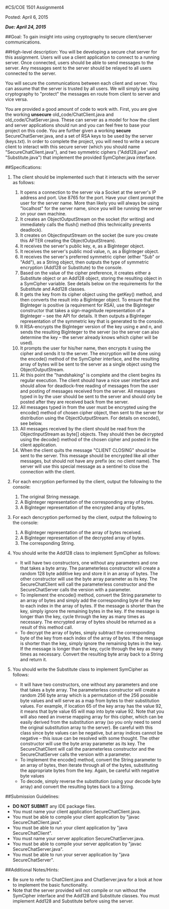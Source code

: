 #CS/COE 1501 Assignment4

Posted:  April 6, 2015

***Due:  April 24, 2015***

##Goal:
To gain insight into using cryptography to secure client/server communications.

##High-level description:
You will be developing a secure chat server for this assignment.  Users will use a client application to connect to a running server. Once connected, users should be able to send messages to the server. Any messages sent to the server should be relayed to all users connected to the server.

You will secure the communications between each client and server. You can assume that the server is trusted by all users. We will simply be using cryptography to "protect" the messages en route from client to server and vice versa.

You are provided a good amount of code to work with. First, you are give the working **unsecure** old_code/ChatClient.java and old_code/ChatServer.java. These can server as a model for how the client and server applications should run and you can feel free to base your project on this code. You are further given a working **secure** SecureChatServer.java, and a set of RSA keys to be used by the server (keys.txt). In order to complete the project, you will need to write a secure client to interact with this secure server (which you should name "SecureChatClient.java"), and two symmetric ciphers ("Add128.java" and "Substitute.java") that implement the provided SymCipher.java interface.

##Specifications:
1. The client should be implemented such that it interacts with the server as follows:
	1. It opens a connection to the server via a Socket at the server's IP address and port. Use 8765 for the port.  Have your client prompt the user for the server name.  More than likely you will always be using "localhost" for the server name, since you will be running the server on your own machine.
	1. It creates an ObjectOutputStream on the socket (for writing) and immediately calls the flush() method (this technicality prevents deadlock).
	1. It creates on ObjectInputStream on the socket (be sure you create this AFTER creating the ObjectOutputStream).
	1. It receives the server's public key, e, as a BigInteger object.
	1. It receives the server's public mod value, n, as a BigInteger object.
	1. It receives the server's preferred symmetric cipher (either "Sub" or "Add"), as a String object, then outputs the type of symmetric encryption (Add128 or Substitute) to the console.
	1. Based on the value of the cipher preference, it creates either a Substitute object or an Add128 object, storing the resulting object in a SymCipher variable. See details below on the requirements for the Substitute and Add128 classes.
	1. It gets the key from its cipher object using the getKey() method, and then converts the result into a BigInteger object. To ensure that the BigInteger is positive (a requirement for RSA), use the BigInteger constructor that takes a sign-magnitude representation of a BigInteger – see the API for details. It then outputs a BigInteger representation of the symmetric key that is generated to the console.
	1. It RSA-encrypts the BigInteger version of the key using e and n, and sends the resulting BigInteger to the server (so the server can also determine the key – the server already knows which cipher will be used).
	1. It prompts the user for his/her name, then encrypts it using the cipher and sends it to the server. The encryption will be done using the encode() method of the SymCipher interface, and the resulting array of bytes will be sent to the server as a single object using the ObjectOutputStream.
	1. At this point the "handshaking" is complete and the client begins its regular execution. The client should have a nice user interface and should allow for deadlock-free reading of messages from the user and posting of messages received from the server. All messages typed in by the user should be sent to the server and should only be posted after they are received back from the server.
	1. All messages typed in from the user must be encrypted using the encode() method of chosen cipher object, then sent to the server for distribution using the ObjectOutputStream. For details on encode(), see below.
	1. All messages received by the client should be read from the ObjectInputStream as byte[] objects.  They should then be decrypted using the decode() method of the chosen cipher and posted in the client application.
	1. When the client quits the message "CLIENT CLOSING" should be sent to the server. This message should be encrypted like all other messages, but should not have any prefix (ex: no client name). The server will use this special message as a sentinel to close the connection with the client.

1. For each encryption performed by the client, output the following to the console:
	1. The original String message.
	1. A BigInteger representation of the corresponding array of bytes.
	1. A BigInteger representation of the encrypted array of bytes.
	  
1. For each dencryption performed by the client, output the following to the console:
	1. A BigInteger representation of the array of bytes received.
	1. A BigInteger representation of the decrypted array of bytes.
	1. The corresponding String.

1. You should write the Add128 class to implement SymCipher as follows:
	* It will have two constructors, one without any parameters and one that takes a byte array. The parameterless constructor will create a random 128 byte additive key and store it in an array of bytes. The other constructor will use the byte array parameter as its key. The SecureChatClient will call the parameterless constructor and the SecureChatServer calls the version with a parameter.
	* To implement the encode() method, convert the String parameter to an array of bytes and simply add the corresponding byte of the key to each index in the array of bytes. If the message is shorter than the key, simply ignore the remaining bytes in the key. If the message is longer than the key, cycle through the key as many times as necessary. The encrypted array of bytes should be returned as a result of this method call.
	* To decrypt the array of bytes, simply subtract the corresponding byte of the key from each index of the array of bytes. If the message is shorter than the key, simply ignore the remaining bytes in the key. If the message is longer than the key, cycle through the key as many times as necessary. Convert the resulting byte array back to a String and return it.

1. You should write the Substitute class to implement SymCipher as follows:
	* It will have two constructors, one without any parameters and one that takes a byte array. The parameterless constructor will create a random 256 byte array which is a permutation of the 256 possible byte values and will serve as a map from bytes to their substitution values. For example, if location 65 of the key array has the value 92, it means that byte value 65 will map into byte value 92. Note that you will also need an inverse mapping array for this cipher, which can be easily derived from the substitution array (so you only need to send the original substitution array to the server). Be careful with this class since byte values can be negative, but array indices cannot be negative – this issue can be resolved with some thought. The other constructor will use the byte array parameter as its key. The SecureChatClient will call the parameterless constructor and the SecureChatServer calls the version with a parameter.
	* To implement the encode() method, convert the String parameter to an array of bytes, then iterate through all of the bytes, substituting the appropriate bytes from the key. Again, be careful with negative byte values
	* To decode, simply reverse the substitution (using your decode byte array) and convert the resulting bytes back to a String.

	
##Submission Guidelines:
* **DO NOT SUBMIT** any IDE package files.
* You must name your client application SecureChatClient.java.
* You must be able to compile your client application by "javac SecureChatClient.java".
* You must be able to run your client application by "java SecureChatClient".
* You must name your server application SecureChatServer.java.
* You must be able to compile your server application by "javac SecureChatServer.java".
* You must be able to run your server application by "java SecureChatServer".

##Additional Notes/Hints:
* Be sure to refer to ChatClient.java and ChatServer.java for a look at how to implement the basic functionality.
* Note that the server provided will not compile or run without the SymCipher interface and the Add128 and Substitute classes.  You must implement Add128 and Substitute before using the server.
